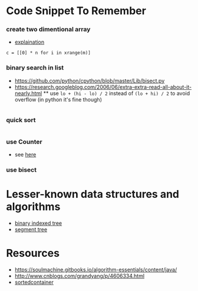 # Code Snippet To Remember

### create two dimentional array
* [explaination](https://snakify.org/lessons/two_dimensional_lists_arrays/)
```
c = [[0] * n for i in xrange(m)]
```

### binary search in list
* https://github.com/python/cpython/blob/master/Lib/bisect.py
* https://research.googleblog.com/2006/06/extra-extra-read-all-about-it-nearly.html
** use ```lo + (hi - lo) / 2``` instead of ```(lo + hi) / 2``` to avoid overflow (in python it's fine though)
```
```

### quick sort
```
```

### use Counter
* see [here](https://docs.python.org/2/library/collections.html#collections.Counter)

### use bisect

# Lesser-known data structures and algorithms
* [binary indexed tree](https://cs.stackexchange.com/questions/10538/bit-what-is-the-intuition-behind-a-binary-indexed-tree-and-how-was-it-thought-a)
* [segment tree](https://cs.stackexchange.com/questions/14172/origins-of-the-segment-tree-data-structure)

# Resources
* https://soulmachine.gitbooks.io/algorithm-essentials/content/java/
* http://www.cnblogs.com/grandyang/p/4606334.html
* [sortedcontainer](http://www.grantjenks.com/docs/sortedcontainers/index.html)
